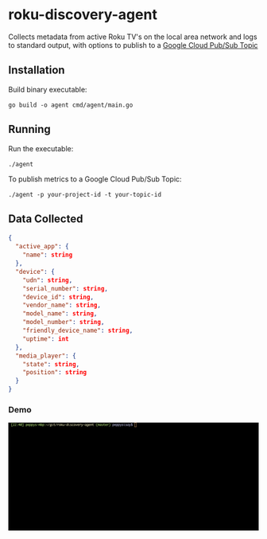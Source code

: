 # roku-discovery-agent
Collects metadata from active Roku TV's on the local area network and logs to standard output, with options to publish to a [Google Cloud Pub/Sub Topic](https://cloud.google.com/pubsub)

## Installation
Build binary executable:
```shell script
go build -o agent cmd/agent/main.go
```
## Running
Run the executable:
```shell script
./agent
```

To publish metrics to a Google Cloud Pub/Sub Topic:
```shell script
./agent -p your-project-id -t your-topic-id
```

## Data Collected
```json
{
  "active_app": {
    "name": string
  },
  "device": {
    "udn": string,
    "serial_number": string,
    "device_id": string,
    "vendor_name": string,
    "model_name": string,
    "model_number": string,
    "friendly_device_name": string,
    "uptime": int
  },
  "media_player": {
    "state": string,
    "position": string
  }
}
```

### Demo
![](./demo.gif)